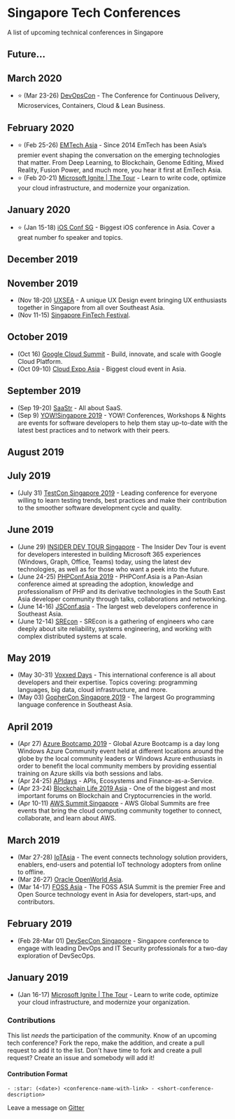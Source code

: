# Singapore Tech Conferences

A list of upcoming technical conferences in Singapore

## Future...

## March 2020
- :star: (Mar 23-26) [DevOpsCon](https://devopscon.io/singapore/) - The Conference for Continuous Delivery, Microservices, Containers, Cloud & Lean Business.

## February 2020

- :star: (Feb 25-26) [EMTech Asia](https://emtechasia.com/) - Since 2014 EmTech has been Asia’s premier event shaping the conversation on the emerging technologies that matter. From Deep Learning, to Blockchain, Genome Editing, Mixed Reality, Fusion Power, and much more, you hear it first at EmTech Asia.
- :star: (Feb 20-21) [Microsoft Ignite | The Tour](https://www.microsoft.com/en-sg/ignite-the-tour/singapore) - Learn to write code, optimize your cloud infrastructure, and modernize your organization.

## January 2020

- :star: (Jan 15-18) [iOS Conf SG](https://2019.iosconf.sg/) - Biggest iOS conference in Asia. Cover a great number fo speaker and topics.

## December 2019

## November 2019

- (Nov 18-20) [UXSEA](https://uxsea.org/summit-2019) - A unique UX Design event bringing UX enthusiasts together in Singapore from all over Southeast Asia.
- (Nov 11-15) [Singapore FinTech Festival](https://fintechfestival.sg).

## October 2019

- (Oct 16) [Google Cloud Summit](https://inthecloud.withgoogle.com/summit-sgp-19/home.html) - Build, innovate, and scale with Google Cloud Platform. 
- (Oct 09-10) [Cloud Expo Asia](https://www.cloudexpoasia.com) - Biggest cloud event in Asia.

## September 2019

- (Sep 19-20) [SaaStr](https://www.saastr.com/saastr-east) - All about SaaS.
- (Sep 9) [YOW!Singapore 2019](https://www.yowconference.sg) - YOW! Conferences, Workshops & Nights are events for software developers to help them stay up-to-date with the latest best practices and to network with their peers.

## August 2019

## July 2019

- (July 31) [TestCon Singapore 2019](https://www.clavent.com/testcon-2019-singapore/) - Leading conference for everyone willing to learn testing trends, best practices and make their contribution to the smoother software development cycle and quality.

## June 2019

- (June 29) [INSIDER DEV TOUR Singapore](https://developer.microsoft.com/en-us/windows/campaigns/sg-singapore) - The Insider Dev Tour is event for developers interested in building Microsoft 365 experiences (Windows, Graph, Office, Teams) today, using the latest dev technologies, as well as for those who want a peek into the future.
- (June 24-25) [PHPConf.Asia 2019](https://2019.phpconf.asia) - PHPConf.Asia is a Pan-Asian conference aimed at spreading the adoption, knowledge and professionalism of PHP and its derivative technologies in the South East Asia developer community through talks, collaborations and networking.
- (June 14-16) [JSConf.asia](https://2019.jsconf.asia) - The largest web developers conference in Southeast Asia.
- (June 12-14) [SREcon](https://www.usenix.org/conference/srecon19asia) - SREcon is a gathering of engineers who care deeply about site reliability, systems engineering, and working with complex distributed systems at scale.

## May 2019

- (May 30-31) [Voxxed Days](https://voxxeddays.com/singapore) - This international conference is all about developers and their expertise. Topics covering: programming languages, big data, cloud infrastructure, and more.
- (May 03) [GopherCon Singapore 2019](https://gophercon.sg) - The largest Go programming language conference in Southeast Asia.

## April 2019

- (Apr 27) [Azure Bootcamp 2019](https://global.azurebootcamp.net) - Global Azure Bootcamp is a day long Windows Azure Community event held at different locations around the globe by the local community leaders or Windows Azure enthusiasts in order to benefit the local community members by providing essential training on Azure skills via both sessions and labs.
- (Apr 24-25) [APIdays](https://www.apidays.co/singapore2019) - APIs, Ecosystems and Finance-as-a-Service.
- (Apr 23-24) [Blockchain Life 2019 Asia](https://blockchain-life.com/asia/en) - One of the biggest and most important forums on Blockchain and Сryptocurrencies in the world.
- (Apr 10-11) [AWS Summit Singapore](https://pages.awscloud.com/2019-Global-AWS-Summit) - AWS Global Summits are free events that bring the cloud computing community together to connect, collaborate, and learn about AWS.

## March 2019

- (Mar 27-28) [IoTAsia](https://www.internetofthingsasia.com) - The event connects technology solution providers, enablers, end-users and potential IoT technology adopters from online to offline.
- (Mar 26-27) [Oracle OpenWorld Asia](https://www.oracle.com/sg/openworld).
- (Mar 14-17) [FOSS Asia](https://2019.fossasia.org) - The FOSS ASIA Summit is the premier Free and Open Source technology event in Asia for developers, start-ups, and contributors.

## February 2019

- (Feb 28-Mar 01) [DevSecCon Singapore](https://www.devseccon.com/singapore-2019) - Singapore conference to engage with leading DevOps and IT Security professionals for a two-day exploration of DevSecOps.

## January 2019

- (Jan 16-17) [Microsoft Ignite | The Tour](https://www.microsoft.com/en-sg/ignite-the-tour/singapore) - Learn to write code, optimize your cloud infrastructure, and modernize your organization.

### Contributions

This list _needs_ the participation of the community. Know of an upcoming tech conference? Fork the repo, make the addition, and create a pull request to add it to the list. Don't have time to fork and create a pull request? Create an issue and somebody will add it!

#### Contribution Format

`- :star: (<date>) <conference-name-with-link> - <short-conference-description>`

Leave a message on [Gitter](https://gitter.im/tech-conf-sg/community)
